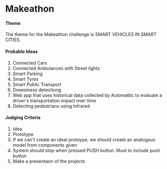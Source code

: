 # Makeathon

#### Theme

The theme for the Makeathon challenge is SMART VEHICLES IN SMART CITIES.

#### Probable Ideas

1. Connected Cars
2. Connected Ambulances with Street lights
3. Smart Parking
4. Smart Tyres
5. Smart Public Transport
6. Drowsiness detectiong
7. Web app that uses historical data collected by Automattic to evaluate a driver's transportation impact over time
8. Detecting pedestrians using Infrared

#### Judging Criteria

1. Idea
2. Prototype
3. If we can't create an ideal protoype, we should create an analogous model from components given
4. System should stop when pressed PUSH button. Must to include push button
5. Make a presentaon of the projects